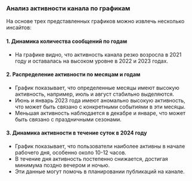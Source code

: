 ### Анализ активности канала по графикам

На основе трех представленных графиков можно извлечь несколько инсайтов:

#### 1. Динамика количества сообщений по годам
- На графике видно, что активность канала резко возросла в 2021 году и оставалась на высоком уровне в 2022 и 2023 годах.

#### 2. Распределение активности по месяцам и годам
- График показывает, что определенные месяцы имеют высокую активность, например, июль и август стабильно выделяются.
- Июнь и январь 2023 года имеют аномально высокую активность, что может быть связано с конкретными событиями в эти месяцы.
- Меньшая активность наблюдается в декабре и январе, что может быть связано с праздничными сезонами.

#### 3. Динамика активности в течение суток в 2024 году
- График показывает, что пользователи наиболее активны в начале рабочего дня, особенно около 10-12 часов.
- В течение дня активность постепенно снижается, достигая минимума поздно вечером и ночью.
- Эти данные могут помочь в планировании публикаций на канале.

